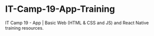 # IT-Camp-19-App-Training
IT Camp 19 - App | Basic Web (HTML &amp; CSS and JS) and React Native training resources.
